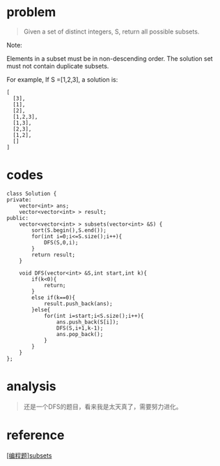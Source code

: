 # problem
>Given a set of distinct integers, S, return all possible subsets.

Note:

Elements in a subset must be in non-descending order.
The solution set must not contain duplicate subsets.

For example,
If S =[1,2,3], a solution is:

```
[
  [3],
  [1],
  [2],
  [1,2,3],
  [1,3],
  [2,3],
  [1,2],
  []
]
```
# codes
```
class Solution {
private:
    vector<int> ans;
    vector<vector<int> > result;
public:
    vector<vector<int> > subsets(vector<int> &S) {
        sort(S.begin(),S.end());
        for(int i=0;i<=S.size();i++){
            DFS(S,0,i);
        }
        return result;
    }
    
    void DFS(vector<int> &S,int start,int k){
        if(k<0){
            return;
        }
        else if(k==0){
            result.push_back(ans);
        }else{
            for(int i=start;i<S.size();i++){
                ans.push_back(S[i]);
                DFS(S,i+1,k-1);
                ans.pop_back();
            }
        }
    }
};
```

# analysis
>还是一个DFS的题目，看来我是太天真了，需要努力进化。

# reference
[[编程题]subsets][1]

[1]: https://www.nowcoder.com/questionTerminal/c333d551eb6243e0b4d92e37a06fbfc9
